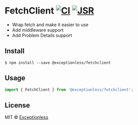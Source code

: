 <!-- deno-fmt-ignore-file -->
# FetchClient [![CI](https://github.com/exceptionless/fetchclient/workflows/CI/badge.svg)](https://github.com/exceptionless/fetchclient/actions?query=workflow%3ACI) [![JSR](https://jsr.io/badges/@exceptionless/fetchclient)](https://jsr.io/@exceptionless/fetchclient)

* Wrap fetch and make it easier to use
* Add middleware support
* Add Problem Details support

## Install

```
$ npm install --save @exceptionless/fetchclient
```

## Usage

```ts
import { FetchClient } from '@exceptionless/fetchclient';
```

## License

MIT © [Exceptionless](https://exceptionless.com)
